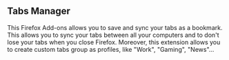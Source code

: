 ## Tabs Manager <developpement in process>

This Firefox Add-ons allows you to save and sync your tabs as a bookmark. This allows you to sync your tabs between all your computers and to don't lose your tabs when you close Firefox.
Moreover, this extension allows you to create custom tabs group as profiles, like "Work", "Gaming", "News"...